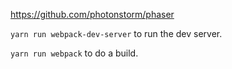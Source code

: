 https://github.com/photonstorm/phaser

`yarn run webpack-dev-server` to run the dev server.

`yarn run webpack` to do a build.